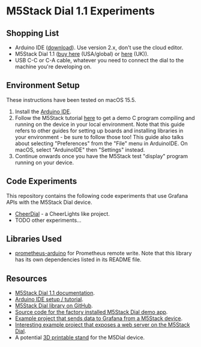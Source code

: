 # M5Stack Dial 1.1 Experiments

## Shopping List

* Arduino IDE ([download](https://www.arduino.cc/en/software/)).  Use version 2.x, don't use the cloud editor.
* M5Stack Dial 1.1 ([buy here](https://shop.m5stack.com/products/m5stack-dial-v1-1) (USA/global) or [here](https://thepihut.com/products/m5stack-dial-v1-1) (UK)).
* USB C-C or C-A cable, whatever you need to connect the dial to the machine you're developing on.

## Environment Setup

These instructions have been tested on macOS 15.5.

1. Install the [Arduino IDE](https://www.arduino.cc/en/software/).
1. Follow the M5Stack tutorial [here](https://docs.m5stack.com/en/arduino/m5dial/program) to get a demo C program compiling and running on the device in your local environment.  Note that this guide refers to other guides for setting up boards and installing libraries in your environment - be sure to follow those too!  This guide also talks about selecting "Preferences" from the "File" menu in ArduinoIDE.  On macOS, select "ArduinoIDE" then "Settings" instead.
1. Continue onwards once you have the M5Stack test "display" program running on your device.

## Code Experiments

This repository contains the following code experiments that use Grafana APIs with the M5Stack Dial device.

* [CheerDial](./cheerdial/) - a CheerLights like project.
* TODO other experiments...

## Libraries Used

* [prometheus-arduino](https://github.com/grafana/prometheus-arduino) for Prometheus remote write.  Note that this library has its own dependencies listed in its README file.

## Resources

* [M5Stack Dial 1.1 documentation](https://docs.m5stack.com/en/core/M5Dial%20V1.1).
* [Arduino IDE setup / tutorial](https://docs.m5stack.com/en/arduino/m5dial/program).
* [M5Stack Dial library on GitHub](https://github.com/m5stack/M5Dial).
* [Source code for the factory installed M5Stack Dial demo app](https://github.com/m5stack/M5Dial-UserDemo).
* [Example project that sends data to Grafana from a M5Stack device](https://www.hackster.io/ecasti/m5stack-as-sensor-for-prometheus-5bb162).
* [Interesting example project that exposes a web server on the M5Stack Dial](https://github.com/kevinlieb/AlmostSimplestHelloWorld/tree/webandwifiandspiffsandwebsocket).
* A potential [3D printable stand](https://www.thingiverse.com/thing:6277342) for the M5Dial device.